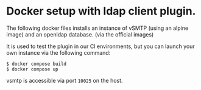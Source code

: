 # Docker setup with ldap client plugin.

The following docker files installs an instance of vSMTP (using an alpine image) and an openldap database. (via the official images)

It is used to test the plugin in our CI environments, but you can launch your own instance via the following command: 

```
$ docker compose build
$ docker compose up
```

vsmtp is accessible via port `10025` on the host.
